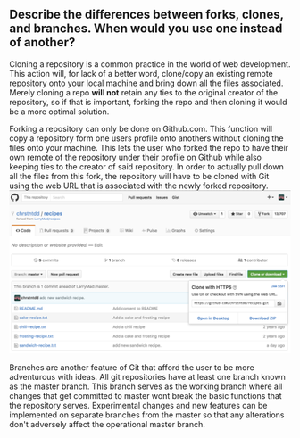 ## Describe the differences between forks, clones, and branches. When would you use one instead of another?


Cloning a repository is a common practice in the world of web development. This action will, for lack of a better word, clone/copy an existing remote repository onto your local machine and bring down all the files associated. Merely cloning a repo **will not** retain any ties to the original creator of the repository, so if that is important, forking the repo and then cloning it would be a more optimal solution.

Forking a repository can only be done on Github.com. This function will copy a repository form one users profile onto anothers without cloning the files onto your machine. This lets the user who forked the repo to have their own remote of the repository under their profile on Github while also keeping ties to the creator of said repository. In order to actually pull down all the files from this fork, the repository will have to be cloned with Git using the web URL that is associated with the newly forked repository.![github screen shot](ss-gh-fork.png)

Branches are another feature of Git that afford the user to be more adventurous with ideas. All git repositories have at least one branch known as the master branch. This branch serves as the working branch where all changes that get committed to master wont break the basic functions that the repository serves. Experimental changes and new features can be implemented on separate branches from the master so that any alterations don't adversely affect the operational master branch.